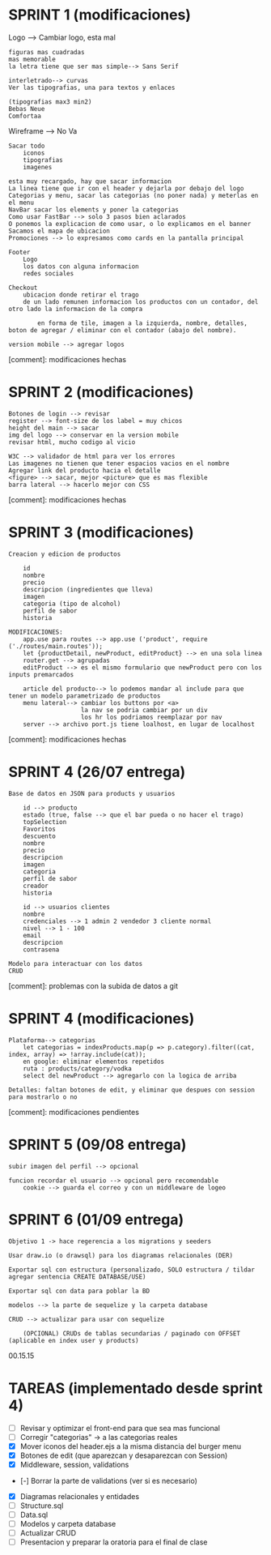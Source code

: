 # SPRINT 1 (modificaciones)

Logo --> Cambiar logo, esta mal

    figuras mas cuadradas
    mas memorable
    la letra tiene que ser mas simple--> Sans Serif

    interletrado--> curvas
    Ver las tipografias, una para textos y enlaces

    (tipografias max3 min2)
    Bebas Neue
    Comfortaa

Wireframe --> No Va

    Sacar todo
        iconos
        tipografias
        imagenes

    esta muy recargado, hay que sacar informacion
    La linea tiene que ir con el header y dejarla por debajo del logo
    Categorias y menu, sacar las categorias (no poner nada) y meterlas en el menu
    NavBar sacar los elements y poner la categorias
    Como usar FastBar --> solo 3 pasos bien aclarados
    O ponemos la explicacion de como usar, o lo explicamos en el banner
    Sacamos el mapa de ubicacion
    Promociones --> lo expresamos como cards en la pantalla principal

    Footer
        Logo
        los datos con alguna informacion
        redes sociales

    Checkout
        ubicacion donde retirar el trago
        de un lado remunen informacion los productos con un contador, del otro lado la informacion de la compra

            en forma de tile, imagen a la izquierda, nombre, detalles, boton de agregar / eliminar con el contador (abajo del nombre).

    version mobile --> agregar logos

[comment]: modificaciones hechas

# SPRINT 2 (modificaciones)

    Botones de login --> revisar
    register --> font-size de los label = muy chicos
    height del main --> sacar
    img del logo --> conservar en la version mobile
    revisar html, mucho codigo al vicio

    W3C --> validador de html para ver los errores
    Las imagenes no tienen que tener espacios vacios en el nombre
    Agregar link del producto hacia el detalle
    <figure> --> sacar, mejor <picture> que es mas flexible
    barra lateral --> hacerlo mejor con CSS

[comment]: modificaciones hechas

# SPRINT 3 (modificaciones)

    Creacion y edicion de productos

        id
        nombre
        precio
        descripcion (ingredientes que lleva)
        imagen
        categoria (tipo de alcohol)
        perfil de sabor
        historia

    MODIFICACIONES:
        app.use para routes --> app.use ('product', require ('./routes/main.routes'));
        let {productDetail, newProduct, editProduct} --> en una sola linea
        router.get --> agrupadas
        editProduct --> es el mismo formulario que newProduct pero con los inputs premarcados

        article del producto--> lo podemos mandar al include para que tener un modelo parametrizado de productos
        menu lateral--> cambiar los buttons por <a>
                        la nav se podria cambiar por un div
                        los hr los podriamos reemplazar por nav
        server --> archivo port.js tiene loalhost, en lugar de localhost

[comment]: modificaciones hechas

# SPRINT 4 (26/07 entrega)

    Base de datos en JSON para products y usuarios

        id --> producto
        estado (true, false --> que el bar pueda o no hacer el trago)
        topSelection
        Favoritos
        descuento
        nombre
        precio
        descripcion
        imagen
        categoria
        perfil de sabor
        creador
        historia

        id --> usuarios clientes
        nombre
        credenciales --> 1 admin 2 vendedor 3 cliente normal
        nivel --> 1 - 100
        email
        descripcion 
        contrasena

    Modelo para interactuar con los datos
    CRUD

[comment]: problemas con la subida de datos a git

# SPRINT 4 (modificaciones)

    Plataforma--> categorias
        let categorias = indexProducts.map(p => p.category).filter((cat, index, array) => !array.include(cat));
        en google: eliminar elementos repetidos 
        ruta : products/category/vodka 
        select del newProduct --> agregarlo con la logica de arriba

    Detalles: faltan botones de edit, y eliminar que despues con session para mostrarlo o no

[comment]: modificaciones pendientes

# SPRINT 5 (09/08 entrega)

    subir imagen del perfil --> opcional

    funcion recordar el usuario --> opcional pero recomendable
        cookie --> guarda el correo y con un middleware de logeo

# SPRINT 6 (01/09 entrega)

    Objetivo 1 -> hace regerencia a los migrations y seeders

    Usar draw.io (o drawsql) para los diagramas relacionales (DER)

    Exportar sql con estructura (personalizado, SOLO estructura / tildar agregar sentencia CREATE DATABASE/USE)

    Exportar sql con data para poblar la BD 

    modelos --> la parte de sequelize y la carpeta database

    CRUD --> actualizar para usar con sequelize

        (OPCIONAL) CRUDs de tablas secundarias / paginado con OFFSET (aplicable en index user y products)
    
00.15.15
# TAREAS (implementado desde sprint 4)

- [ ] Revisar y optimizar el front-end para que sea mas funcional 
- [ ] Corregir "categorias" -> a las categorias reales
- [x] Mover iconos del header.ejs a la misma distancia del burger menu
- [x] Botones de edit (que aparezcan y desaparezcan con Session)
- [x] Middleware, session, validations 
- [-] Borrar la parte de validations (ver si es necesario)
- [x] Diagramas relacionales y entidades
- [ ] Structure.sql 
- [ ] Data.sql
- [ ] Modelos y carpeta database
- [ ] Actualizar CRUD
- [ ] Presentacion y preparar la oratoria para el final de clase
